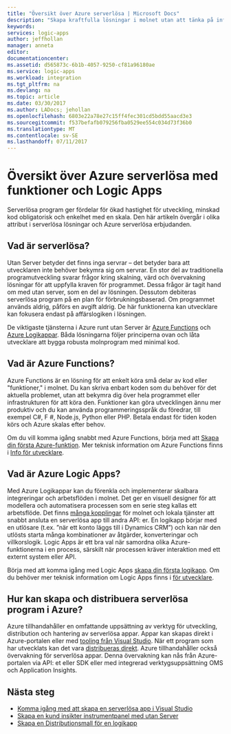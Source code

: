 ```yaml
---
title: "Översikt över Azure serverlösa | Microsoft Docs"
description: "Skapa kraftfulla lösningar i molnet utan att tänka på infrastrukturen."
keywords: 
services: logic-apps
author: jeffhollan
manager: anneta
editor: 
documentationcenter: 
ms.assetid: d565873c-6b1b-4057-9250-cf81a96180ae
ms.service: logic-apps
ms.workload: integration
ms.tgt_pltfrm: na
ms.devlang: na
ms.topic: article
ms.date: 03/30/2017
ms.author: LADocs; jehollan
ms.openlocfilehash: 6803e22a78e27c15ff4fec301cd5bdd55aacd3e3
ms.sourcegitcommit: f537befafb079256fba0529ee554c034d73f36b0
ms.translationtype: MT
ms.contentlocale: sv-SE
ms.lasthandoff: 07/11/2017
---
```

# <a name="overview-of-azure-serverless-with-functions-and-logic-apps"></a>Översikt över Azure serverlösa med funktioner och Logic Apps

Serverlösa program ger fördelar för ökad hastighet för utveckling, minskad kod obligatorisk och enkelhet med en skala.  Den här artikeln övergår i olika attribut i serverlösa lösningar och Azure serverlösa erbjudanden.

## <a name="what-is-serverless"></a>Vad är serverlösa?

Utan Server betyder det finns inga servrar – det betyder bara att utvecklaren inte behöver bekymra sig om servrar.  En stor del av traditionella programutveckling svarar frågor kring skalning, värd och övervakning lösningar för att uppfylla kraven för programmet.  Dessa frågor är tagit hand om med utan server, som en del av lösningen.  Dessutom debiteras serverlösa program på en plan för förbrukningsbaserad.  Om programmet används aldrig, påförs en avgift aldrig.  De här funktionerna kan utvecklare kan fokusera endast på affärslogiken i lösningen.

De viktigaste tjänsterna i Azure runt utan Server är [Azure Functions](https://azure.microsoft.com/services/functions/) och [Azure Logikappar](https://azure.microsoft.com/services/logic-apps/).  Båda lösningarna följer principerna ovan och låta utvecklare att bygga robusta molnprogram med minimal kod.

## <a name="what-are-azure-functions"></a>Vad är Azure Functions?

Azure Functions är en lösning för att enkelt köra små delar av kod eller "funktioner," i molnet. Du kan skriva enbart koden som du behöver för det aktuella problemet, utan att bekymra dig över hela programmet eller infrastrukturen för att köra den. Funktioner kan göra utvecklingen ännu mer produktiv och du kan använda programmeringsspråk du föredrar, till exempel C#, F #, Node.js, Python eller PHP. Betala endast för tiden koden körs och Azure skalas efter behov.

Om du vill komma igång snabbt med Azure Functions, börja med att [Skapa din första Azure-funktion](../azure-functions/functions-create-first-azure-function.md). Mer teknisk information om Azure Functions finns i [Info för utvecklare](../azure-functions/functions-reference.md).

## <a name="what-are-azure-logic-apps"></a>Vad är Azure Logic Apps?

Med Azure Logikappar kan du förenkla och implementerar skalbara integreringar och arbetsflöden i molnet. Det ger en visuell designer för att modellera och automatisera processen som en serie steg kallas ett arbetsflöde.  Det finns [många kopplingar](../connectors/apis-list.md) för molnet och lokala tjänster att snabbt ansluta en serverlösa app till andra API: er.  En logikapp börjar med en utlösare (t.ex. ”när ett konto läggs till i Dynamics CRM”) och kan när den utlösts starta många kombinationer av åtgärder, konverteringar och villkorslogik.  Logic Apps är ett bra val när samordna olika Azure-funktionerna i en process, särskilt när processen kräver interaktion med ett externt system eller API.

Börja med att komma igång med Logic Apps [skapa din första logikapp](logic-apps-create-a-logic-app.md).  Om du behöver mer teknisk information om Logic Apps finns i [för utvecklare](logic-apps-workflow-actions-triggers.md).

## <a name="how-can-i-build-and-deploy-serverless-applications-in-azure"></a>Hur kan skapa och distribuera serverlösa program i Azure?

Azure tillhandahåller en omfattande uppsättning av verktyg för utveckling, distribution och hantering av serverlösa appar.  Appar kan skapas direkt i Azure-portalen eller med [tooling från Visual Studio](logic-apps-serverless-get-started-vs.md).  När ett program som har utvecklats kan det vara [distribueras direkt](logic-apps-create-deploy-template.md).  Azure tillhandahåller också övervakning för serverlösa appar.  Denna övervakning kan nås från Azure-portalen via API: et eller SDK eller med integrerad verktygsuppsättning OMS och Application Insights.

## <a name="next-steps"></a>Nästa steg

* [Komma igång med att skapa en serverlösa app i Visual Studio](logic-apps-serverless-get-started-vs.md)
* [Skapa en kund insikter instrumentpanel med utan Server](logic-apps-scenario-social-serverless.md)
* [Skapa en Distributionsmall för en logikapp](logic-apps-create-deploy-template.md)